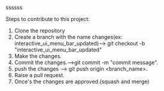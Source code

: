 ssssss
 
Steps to contribute to this project:

1) Clone the repository
2) Create a branch with the name changes(ex: interactive_ui_menu_bar_updated)--> git checkout -b "interactive_ui_menu_bar_updated"
3) Make the changes.
4) Commit the changes.-->git commit -m "commit message".
5) push the changes --> git push origin <branch_name>.
7) Raise a pull request.
8) Once's the changes are approved.(squash and merge)

